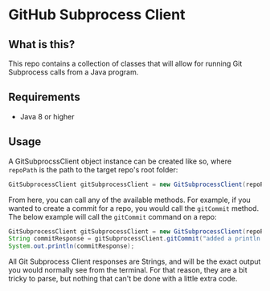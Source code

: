 # GitHub Subprocess Client

## What is this?

This repo contains a collection of classes that will allow for running Git Subprocess calls from a Java program.

## Requirements

- Java 8 or higher

## Usage

A GitSubprocssClient object instance can be created like so, where `repoPath` is the path to the target repo's root folder:

```java
GitSubprocessClient gitSubprocessClient = new GitSubprocessClient(repoPath);
```

From here, you can call any of the available methods.
For example, if you wanted to create a commit for a repo, you would call the `gitCommit` method.
The below example will call the `gitCommit` command on a repo:

```java
GitSubprocessClient gitSubprocessClient = new GitSubprocessClient(repoPath);
String commitResponse = gitSubprocessClient.gitCommit("added a println for hello world");
System.out.println(commitResponse);
```

All Git Subprocess Client responses are Strings, and will be the exact output you would normally see from the terminal. 
For that reason, they are a bit tricky to parse, but nothing that can't be done with a little extra code.



